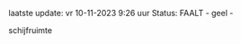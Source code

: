 laatste update: 
vr 10-11-2023  9:26   uur 
Status: FAALT - geel - 
<div class="service Y">schijfruimte</div>